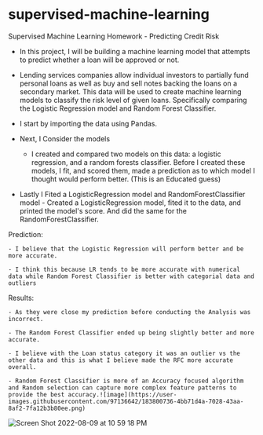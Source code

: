 # supervised-machine-learning

Supervised Machine Learning Homework - Predicting Credit Risk

- In this project, I will be building a machine learning model that attempts to predict whether a loan will be approved or not.

- Lending services companies allow individual investors to partially fund personal loans as well as buy and sell notes backing the loans on a secondary market. This data will be used to create machine learning models to classify the risk level of given loans. Specifically comparing the Logistic Regression model and Random Forest Classifier.

- I start by importing the data using Pandas.

- Next, I Consider the models
    - I created and compared two models on this data: a logistic regression, and a random forests classifier. Before I created these models, I fit, and scored them, made a prediction as to which model I thought would perform better. (This is an Educated guess)

- Lastly I Fited a LogisticRegression model and RandomForestClassifier model
        - Created a LogisticRegression model, fited it to the data, and printed the model's score. And did the same for the RandomForestClassifier.

Prediction:

    - I believe that the Logistic Regression will perform better and be more accurate.
    
    - I think this because LR tends to be more accurate with numerical data while Random Forest Classifier is better with categorial data and outliers

Results:

    - As they were close my prediction before conducting the Analysis was incorrect.  
    
    - The Random Forest Classifier ended up being slightly better and more accurate.  
    
    - I believe with the Loan status category it was an outlier vs the other data and this is what I believe made the RFC more accurate overall. 
    
    - Random Forest Classifier is more of an Accuracy focused algorithm and Random selection can capture more complex feature patterns to provide the best accuracy.![image](https://user-images.githubusercontent.com/97136642/183800736-4bb71d4a-7028-43aa-8af2-7fa12b3b80ee.png)

    
    
![Screen Shot 2022-08-09 at 10 59 18 PM](https://user-images.githubusercontent.com/97136642/183800682-10d1ded8-5ca8-45b7-9225-7ef34e62067e.png)

    
    
